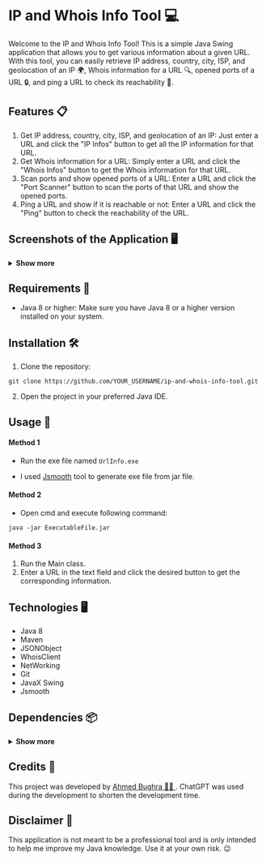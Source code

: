 # IP and Whois Info Tool 💻
Welcome to the IP and Whois Info Tool! This is a simple Java Swing application that allows you to get various information about a given URL. With this tool, you can easily retrieve IP address, country, city, ISP, and geolocation of an IP 🌍, Whois information for a URL 🔍, opened ports of a URL 🔒, and ping a URL to check its reachability 🔌.

## Features 📋
1. Get IP address, country, city, ISP, and geolocation of an IP: Just enter a URL and click the "IP Infos" button to get all the IP information for that URL.
2. Get Whois information for a URL: Simply enter a URL and click the "Whois Infos" button to get the Whois information for that URL.
3. Scan ports and show opened ports of a URL: Enter a URL and click the "Port Scanner" button to scan the ports of that URL and show the opened ports.
4. Ping a URL and show if it is reachable or not: Enter a URL and click the "Ping" button to check the reachability of the URL.

## Screenshots of the Application 🖥️

<details>
<summary><strong>Show more</strong></summary>
        
![0](https://user-images.githubusercontent.com/50663127/209004601-e6c103b5-8b73-4f44-b718-9bd192ca4973.png)
![1](https://user-images.githubusercontent.com/50663127/209004618-c712f330-029f-4959-b4ac-ab8729a62517.png)
![2](https://user-images.githubusercontent.com/50663127/209004626-f4daf500-dea7-4481-b87c-ff8aa5d870b5.png)
![3](https://user-images.githubusercontent.com/50663127/209004630-b81e5651-ce20-43bb-a371-21edd75fa02a.png)
![4](https://user-images.githubusercontent.com/50663127/209004655-5b2c3d27-6047-43c4-97f3-11e4815b9e2d.png)

</details>



## Requirements 📝
- Java 8 or higher: Make sure you have Java 8 or a higher version installed on your system.
## Installation 🛠️
1. Clone the repository:
```
git clone https://github.com/YOUR_USERNAME/ip-and-whois-info-tool.git
```
2. Open the project in your preferred Java IDE.
## Usage 🧑‍
#### Method 1
- Run the exe file named `UrlInfo.exe`
* I used [Jsmooth](https://jsmooth.sourceforge.net/index.php) tool to generate exe file from jar file.

#### Method 2
- Open cmd and execute following command:
```shell
java -jar ExecutableFile.jar
```
#### Method 3
1. Run the Main class.
2. Enter a URL in the text field and click the desired button to get the corresponding information.

## Technologies 🖥️
- Java 8
- Maven
- JSONObject
- WhoisClient
- NetWorking
- Git
- JavaX Swing
- Jsmooth


## Dependencies 📦

<details>
<summary><strong>Show more</strong></summary>

```
        <dependency>
            <groupId>org.testng</groupId>
            <artifactId>testng</artifactId>
            <version>RELEASE</version>
            <scope>test</scope>
        </dependency>
        <dependency>
            <groupId>junit</groupId>
            <artifactId>junit</artifactId>
            <version>RELEASE</version>
            <scope>test</scope>
        </dependency>
        <dependency>
            <groupId>org.junit.jupiter</groupId>
            <artifactId>junit-jupiter</artifactId>
            <version>RELEASE</version>
            <scope>compile</scope>
        </dependency>
        <dependency>
            <groupId>com.vaadin.external.google</groupId>
            <artifactId>android-json</artifactId>
            <version>0.0.20131108.vaadin1</version>
        </dependency>
        <dependency>
            <groupId>commons-net</groupId>
            <artifactId>commons-net</artifactId>
            <version>3.9.0</version>
        </dependency>
        <dependency>
            <groupId>javax.mail</groupId>
            <artifactId>mail</artifactId>
            <version>1.4.7</version>
        </dependency>

```

</details>


## Credits 🙌
This project was developed by [Ahmed Bughra 🧑‍💼 ](https://www.linkedin.com/in/ahmed-bughra/).
ChatGPT was used during the development to shorten the development time.
## Disclaimer 💬
This application is not meant to be a professional tool and is only intended to help me improve my Java knowledge. Use it at your own risk. 😉

